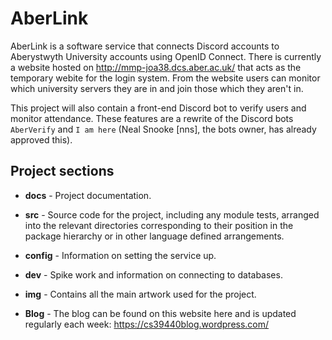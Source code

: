 # AberLink

AberLink is a software service that connects Discord accounts to Aberystwyth University accounts using OpenID Connect. There is currently a website hosted on <http://mmp-joa38.dcs.aber.ac.uk/> that acts as the temporary webite for the login system. From the website users can monitor which university servers they are in and join those which they aren't in.

This project will also contain a front-end Discord bot to verify users and monitor attendance. These features are a rewrite of the Discord bots `AberVerify` and `I am here` (Neal Snooke [nns], the bots owner, has already approved this).

## Project sections

* **docs** - Project documentation.

* **src** - Source code for the project, including any module tests, arranged into the
relevant directories corresponding to their position in the package hierarchy or in other language
defined arrangements.

* **config** - Information on setting the service up.

* **dev** - Spike work and information on connecting to databases.

* **img** - Contains all the main artwork used for the project.

* **Blog** - The blog can be found on this website here and is updated regularly each week: <https://cs39440blog.wordpress.com/>
